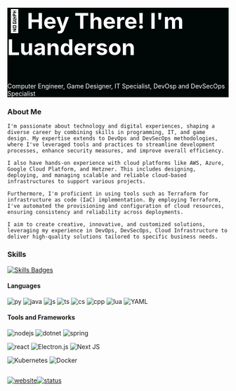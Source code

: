 ﻿<div style="background: #000807;color: white">
    <h3 style="font-size: 50px;font-weight: bold">👋 Hey There! I'm Luanderson</h3>
    <p style="margin-top: 20px;background: none;align-items: start;">Computer Engineer, Game Designer, IT Specialist, DevOsp and DevSecOps Specialist</p>
</div>

### About Me
``` 
I'm passionate about technology and digital experiences, shaping a diverse career by combining skills in programming, IT, and game design. My expertise extends to DevOps and DevSecOps methodologies, where I've leveraged tools and practices to streamline development processes, enhance security measures, and improve overall efficiency.

I also have hands-on experience with cloud platforms like AWS, Azure, Google Cloud Platform, and Hetzner. This includes designing, deploying, and managing scalable and reliable cloud-based infrastructures to support various projects.

Furthermore, I'm proficient in using tools such as Terraform for infrastructure as code (IaC) implementation. By employing Terraform, I've automated the provisioning and configuration of cloud resources, ensuring consistency and reliability across deployments.

I aim to create creative, innovative, and customized solutions, leveraging my experience in DevOps, DevSecOps, Cloud Infrastructure to deliver high-quality solutions tailored to specific business needs.
```

### Skills 
<a href="SKILS.md">![Skills Badges](https://img.shields.io/badge/For_full_skills_list_follow_this_Link-blue?style=for-the-badge)</a>
#### Languages

![py](https://img.shields.io/badge/Python-3776AB?style=for-the-badge&logo=python&logoColor=yellow)
![java](https://img.shields.io/badge/Java-fff?style=for-the-badge&logo=openjdk&logoColor=red)
![js](https://img.shields.io/badge/JavaScript-F7DF1E?style=for-the-badge&logo=javascript&logoColor=black)
![ts](https://img.shields.io/badge/TypeScript-007ACC?style=for-the-badge&logo=typescript&logoColor=white)
![cs](https://img.shields.io/badge/C%23-purple?style=for-the-badge&logo=C%23&logoColor=white)
![cpp](https://img.shields.io/badge/C%2B%2B-00599C?style=for-the-badge&logo=c%2B%2B&logoColor=white)
![lua](https://img.shields.io/badge/Lua-2C2D72?style=for-the-badge&logo=lua&logoColor=white)
![YAML](https://img.shields.io/badge/yaml-%23ffffff.svg?style=for-the-badge&logo=yaml&logoColor=151515)

#### Tools and Frameworks
![nodejs](https://img.shields.io/badge/Node.js-43853D?style=for-the-badge&logo=node.js&logoColor=white)
![dotnet](https://img.shields.io/badge/.NET-5C2D91?style=for-the-badge&logo=.net&logoColor=white)
![spring](https://img.shields.io/badge/Spring-6DB33F?style=for-the-badge&logo=spring&logoColor=white)

![react](https://img.shields.io/badge/React-20232A?style=for-the-badge&logo=react&logoColor=61DAFB)
![Electron.js](https://img.shields.io/badge/Electron-191970?style=for-the-badge&logo=Electron&logoColor=white)
![Next JS](https://img.shields.io/badge/Next-black?style=for-the-badge&logo=next.js&logoColor=white)

![Kubernetes](https://img.shields.io/badge/kubernetes-%23326ce5.svg?style=for-the-badge&logo=kubernetes&logoColor=white)
![Docker](https://img.shields.io/badge/docker-%230db7ed.svg?style=for-the-badge&logo=docker&logoColor=white)


##
<a href='https://luanderson.dev.br' target='__blak'>![website](https://img.shields.io/badge/luanderson.dev.br-%230db7ed.svg?style=for-the-badge)![status](https://img.shields.io/website-up-down-green-red/https/luanderson.dev.br?style=for-the-badge)</a>
